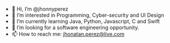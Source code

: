 - 👋 Hi, I’m @jhonnyperez
- 👀 I’m interested in Programming, Cyber-security and UI Design
- 🌱 I’m currently learning Java, Python, Javascript, C and Swift
- 💞️ I’m looking for a software engineering opportunity.
- 📫 How to reach me: jhonatan.perez@live.com

<!---
jhonnyperez/jhonnyperez is a ✨ special ✨ repository because its `README.md` (this file) appears on your GitHub profile.
You can click the Preview link to take a look at your changes.
--->
